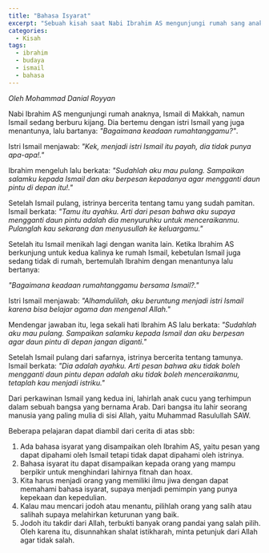 ```yaml
---
title: "Bahasa Isyarat"
excerpt: "Sebuah kisah saat Nabi Ibrahim AS mengunjungi rumah sang anak."
categories:
  - Kisah
tags:
  - ibrahim
  - budaya
  - ismail
  - bahasa
---
```

_Oleh Mohammad Danial Royyan_

Nabi Ibrahim AS mengunjungi rumah anaknya, Ismail di Makkah, namun Ismail sedang berburu kijang. Dia bertemu dengan istri Ismail yang juga menantunya, lalu bartanya: _"Bagaimana keadaan rumahtanggamu?"_. 

Istri Ismail menjawab: _"Kek, menjadi istri Ismail itu payah, dia tidak punya apa-apa!."_

Ibrahim mengeluh lalu berkata: _"Sudahlah aku mau pulang. Sampaikan salamku kepada Ismail dan aku berpesan kepadanya agar mengganti daun pintu di depan itu!."_

Setelah Ismail pulang, istrinya bercerita tentang tamu yang sudah pamitan. Ismail berkata: _"Tamu itu ayahku. Arti dari pesan bahwa aku supaya mengganti daun pintu adalah dia menyuruhku untuk menceraikanmu. Pulanglah kau sekarang dan menyusullah ke keluargamu."_

Setelah itu Ismail menikah lagi dengan wanita lain. Ketika Ibrahim AS berkunjung untuk kedua kalinya ke rumah Ismail, kebetulan Ismail juga sedang tidak di rumah, bertemulah Ibrahim dengan menantunya lalu bertanya: 

_"Bagaimana keadaan rumahtanggamu bersama Ismail?."_

Istri Ismail menjawab: _"Alhamdulilah, aku beruntung menjadi istri Ismail karena bisa belajar agama dan mengenal Allah."_

Mendengar jawaban itu, lega sekali hati Ibrahim AS lalu berkata: _"Sudahlah aku mau pulang. Sampaikan salamku kepada Ismail dan aku berpesan agar daun pintu di depan jangan diganti."_

Setelah Ismail pulang dari safarnya, istrinya bercerita tentang tamunya. Ismail berkata: _"Dia adalah ayahku. Arti pesan bahwa aku tidak boleh mengganti daun pintu depan adalah aku tidak boleh menceraikanmu, tetaplah kau menjadi istriku."_

Dari perkawinan Ismail yang kedua ini, lahirlah anak cucu yang terhimpun dalam sebuah bangsa yang bernama Arab. Dari bangsa itu lahir seorang manusia yang paling mulia di sisi Allah, yaitu Muhammad Rasulullah SAW.

Beberapa pelajaran dapat diambil dari cerita di atas sbb:

1. Ada bahasa isyarat yang disampaikan oleh Ibrahim AS, yaitu pesan yang dapat dipahami oleh Ismail tetapi tidak dapat dipahami oleh istrinya.
2. Bahasa isyarat itu dapat disampaikan kepada orang yang mampu berpikir untuk menghindari lahirnya fitnah dan hoax.
3. Kita harus menjadi orang yang memiliki ilmu jiwa dengan dapat memahami bahasa isyarat, supaya menjadi pemimpin yang punya kepekaan dan kepedulian.
4. Kalau mau mencari jodoh atau menantu, pilihlah orang yang salih atau salihah supaya melahirkan keturunan yang baik.
5. Jodoh itu takdir dari Allah, terbukti banyak orang pandai yang salah pilih. Oleh karena itu, disunnahkan shalat istikharah, minta petunjuk dari Allah agar tidak salah.